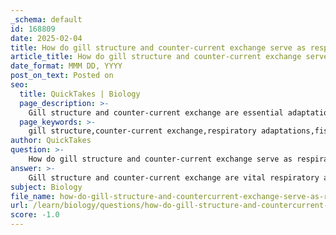 ```yaml
---
_schema: default
id: 168809
date: 2025-02-04
title: How do gill structure and counter-current exchange serve as respiratory adaptations in fish?
article_title: How do gill structure and counter-current exchange serve as respiratory adaptations in fish?
date_format: MMM DD, YYYY
post_on_text: Posted on
seo:
  title: QuickTakes | Biology
  page_description: >-
    Gill structure and counter-current exchange are essential adaptations in fish that enhance oxygen extraction from water, crucial for their survival in aquatic habitats.
  page_keywords: >-
    gill structure,counter-current exchange,respiratory adaptations,fish,gas exchange,oxygen absorption,aquatic environments,gill filaments,lamellae,concentration gradient
author: QuickTakes
question: >-
    How do gill structure and counter-current exchange serve as respiratory adaptations in fish?
answer: >-
    Gill structure and counter-current exchange are vital respiratory adaptations in fish that enhance their ability to extract oxygen from water, which is essential for their survival in aquatic environments.\n\n### Gill Structure\nThe gills of fish are composed of multiple gill arches, each supporting numerous gill filaments and lamellae. This intricate structure significantly increases the surface area available for gas exchange. The gill filaments are thin and richly supplied with blood vessels, which facilitates efficient diffusion of gases. The lamellae, which are small, plate-like structures on the filaments, further enhance the surface area, allowing for more effective oxygen absorption.\n\n### Counter-Current Exchange\nCounter-current exchange is a mechanism that maximizes the efficiency of gas exchange in fish gills. In this system, water flows over the gill filaments in one direction while blood flows through the filaments in the opposite direction. This arrangement is crucial for maintaining a concentration gradient that favors the diffusion of oxygen from the water into the blood. \n\n#### Importance of Counter-Current Exchange:\n1. **Maximized Oxygen Uptake**: As water passes over the gills, it has a higher concentration of oxygen compared to the blood in the gill capillaries at the start of the exchange. As the water and blood flow in opposite directions, the blood continually encounters water with a higher oxygen concentration, allowing for more efficient oxygen absorption.\n   \n2. **Sustained Concentration Gradient**: The counter-current flow maintains a gradient that ensures oxygen diffuses into the blood throughout the entire length of the gill filament, rather than reaching an equilibrium too quickly, which would limit oxygen uptake.\n\n3. **Enhanced Efficiency**: Compared to a parallel flow system, where water and blood flow in the same direction, counter-current exchange allows fish to extract a significantly higher percentage of oxygen from the water. This is particularly important in oxygen-poor environments, where maximizing oxygen absorption is critical for survival.\n\n### Conclusion\nIn summary, the specialized gill structure, with its extensive surface area provided by filaments and lamellae, combined with the counter-current exchange mechanism, allows fish to efficiently extract oxygen from water. These adaptations are essential for their respiratory efficiency and overall survival in aquatic habitats.
subject: Biology
file_name: how-do-gill-structure-and-countercurrent-exchange-serve-as-respiratory-adaptations-in-fish.md
url: /learn/biology/questions/how-do-gill-structure-and-countercurrent-exchange-serve-as-respiratory-adaptations-in-fish
score: -1.0
---
```


&nbsp;